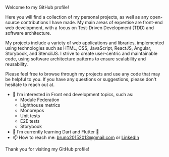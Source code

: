 Welcome to my GitHub profile!

Here you will find a collection of my personal projects, as well as any open-source contributions I have made. My main areas of expertise are front-end web development, with a focus on Test-Driven Development (TDD) and software architecture.

My projects include a variety of web applications and libraries, implemented using technologies such as HTML, CSS, JavaScript, ReactJS, Angular, Storybook, and StencilJS. I strive to create user-centric and maintainable code, using software architecture patterns to ensure scalability and reusability.

Please feel free to browse through my projects and use any code that may be helpful to you. If you have any questions or suggestions, please don't hesitate to reach out at.

- 👀 I’m interested in Front end development topics, such as:
  - Module Federation
  - Lighthouse metrics
  - Monorepos
  - Unit tests
  - E2E tests
  - Storybook
- 🌱 I’m currently learning Dart and Flutter 🤘
- 📫 How to reach me: bruno20152013@gmail.com or [LinkedIn](https://www.linkedin.com/in/brunoasnt/)

Thank you for visiting my GitHub profile!

<!---
BrunoAST/BrunoAST is a ✨ special ✨ repository because its `README.md` (this file) appears on your GitHub profile.
You can click the Preview link to take a look at your changes.
--->
